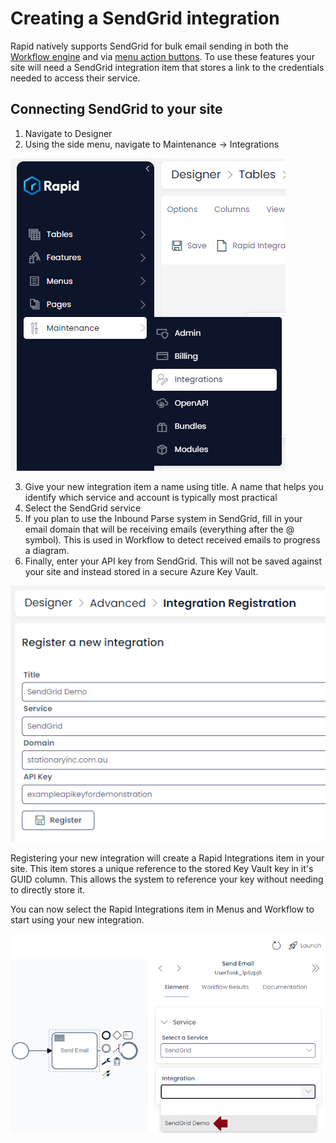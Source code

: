 # Creating a SendGrid integration

Rapid natively supports SendGrid for bulk email sending in both the [Workflow engine](/docs/Rapid/4-Keyper%20Manual/3-Workflow/3-Execution/5-Activities/service-task/email-service-task/email-service-task.md) and via [menu action buttons](/docs/Rapid/4-Keyper%20Manual/2-Designer/3-Menus/Menu%20Actions/sendgrid-email/sendgrid-email.md). To use these features your site will need a SendGrid integration item that stores a link to the credentials needed to access their service.

## Connecting SendGrid to your site

1) Navigate to Designer
2) Using the side menu, navigate to Maintenance -> Integrations

![Designer menu integrations location](<Integration menu location in Designer.png>)

3) Give your new integration item a name using title. A name that helps you identify which service and account is typically most practical
4) Select the SendGrid service
5) If you plan to use the Inbound Parse system in SendGrid, fill in your email domain that will be receiving emails (everything after the @ symbol). This is used in Workflow to detect received emails to progress a diagram.
6) Finally, enter your API key from SendGrid. This will not be saved against your site and instead stored in a secure Azure Key Vault.

![Populated integration form following the steps above](<Populated integration form.png>)

Registering your new integration will create a Rapid Integrations item in your site. This item stores a unique reference to the stored Key Vault key in it's GUID column. This allows the system to reference your key without needing to directly store it.

You can now select the Rapid Integrations item in Menus and Workflow to start using your new integration.

![Email send task in workflow showing the new integration being picked](<Using the integration in Workflow.png>)